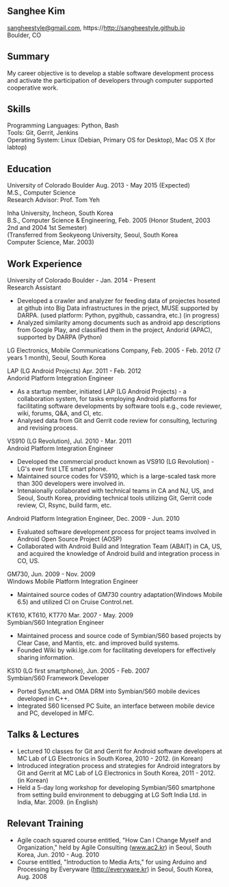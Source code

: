 ## Sanghee Kim

sangheestyle@gmail.com, https://http://sangheestyle.github.io  
Boulder, CO

## Summary

My career objective is to develop a stable software development process and activate the participation of developers through computer supported cooperative work.

## Skills

Programming Languages: Python, Bash  
Tools: Git, Gerrit, Jenkins  
Operating System: Linux (Debian, Primary OS for Desktop), Mac OS X (for labtop)  

## Education

University of Colorado Boulder Aug. 2013 - May 2015 (Expected)  
M.S., Computer Science  
Research Advisor: Prof. Tom Yeh  

Inha University, Incheon, South Korea  
B.S., Computer Science & Engineering, Feb. 2005 (Honor Student, 2003 2nd and 2004 1st Semester)  
(Transferred from Seokyeong University, Seoul, South Korea  
Computer Science, Mar. 2003)  

## Work Experience

University of Colorado Boulder - Jan. 2014 - Present  
Research Assistant

* Developed a crawler and analyzer for feeding data of projectes hoseted at github into Big Data infrastructures in the prject, MUSE supported by DARPA. (used platform: Python, pygithub, cassandra, etc.) (in progress)
* Analyzed similarity among documents such as android app descriptions from Google Play, and classified them in the project, Andorid (APAC), supported by DARPA (Python)

LG Electronics, Mobile Communications Company, Feb. 2005 - Feb. 2012 (7 years 1 month), Seoul, South Korea

LAP (LG Android Projects) Apr. 2011 - Feb. 2012  
Andorid Platform Integration Engineer  
* As a startup member, initiated LAP (LG Android Projects) - a collaboration system, for tasks employing Android platforms for facilitating software developments by software tools e.g., code reviewer, wiki, forums, Q&A, and CI, etc.
* Analysed data from Git and Gerrit code review for consulting, lecturing and revising process.

VS910 (LG Revolution), Jul. 2010 - Mar. 2011  
Android Platform Integration Engineer  
* Developed the commercial product known as VS910 (LG Revolution) - LG's ever first LTE smart phone.
* Maintained source codes for VS910, which is a large-scaled task more than 300 developers were involved in.
* Intenaionally collaborated with technical teams in CA and NJ, US, and Seoul, South Korea, providing technical tools utilizing Git, Gerrit code review, CI, Rsync, build farm, etc.

Android Platform Integration Engineer, Dec. 2009 - Jun. 2010  
* Evaluated software development process for project teams involved in Android Open Source Project (AOSP)
* Collaborated with Android Build and Integration Team (ABAIT) in CA, US, and acquired the knowledge of Android build and integration process in CO, US.

GM730, Jun. 2009 - Nov. 2009  
Windows Mobile Platform Integration Engineer  
* Maintained source codes of GM730 country adaptation(Windows Mobile 6.5) and utilized CI on Cruise Control.net.

KT610, KT610, KT770 Mar. 2007 - May. 2009  
Symbian/S60 Integration Engineer  
* Maintained process and source code of Symbian/S60 based projects by Clear Case, and Mantis, etc. and improved build systems. 
* Founded Wiki by wiki.lge.com for facilitating developers for effectively sharing information.

KS10 (LG first smartphone), Jun. 2005 - Feb. 2007  
Symbian/S60 Framework Developer  
* Ported SyncML and OMA DRM into Symbian/S60 mobile devices developed in C++.
* Integrated S60 licensed PC Suite, an interface between mobile device and PC, developed in MFC.

## Talks & Lectures

* Lectured 10 classes for Git and Gerrit for Android software developers at MC Lab of LG Electronics in South Korea, 2010 - 2012. (in Korean)
* Introduced integration process and strategies for Android integrators by Git and Gerrit at MC Lab of LG Electronics in South Korea, 2011 - 2012. (in Korean)
* Held a 5-day long workshop for developing Symbian/S60 smartphone from setting build environment to debugging at LG Soft India Ltd. in India, Mar. 2009. (in English)

## Relevant Training

* Agile coach squared course entitled, "How Can I Change Myself and Organization," held by Agile Consulting (www.ac2.kr) in Seoul, South Korea, Jun. 2010 - Aug. 2010 
* Course entitled, "Introduction to Media Arts," for using Arduino and Processing by Everyware (http://everyware.kr) in Seoul, South Korea, Aug. 2008

